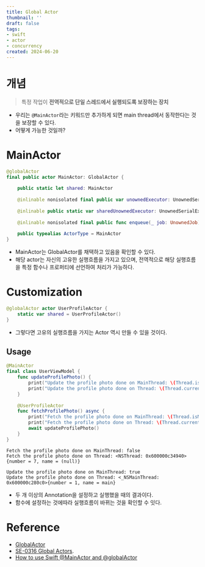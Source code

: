 ```yaml
---
title: Global Actor
thumbnail: ''
draft: false
tags:
- swift
- actor
- concurrency
created: 2024-06-20
---
```


# 개념

 > 
 > 특정 작업이 **전역적으로 단일 스레드에서 실행되도록 보장하는 장치**

* 우리는 `@MainActor`라는 키워드만 추가하게 되면 main thread에서 동작한다는 것을 보장할 수 있다. 
* 어떻게 가능한 것일까?

# MainActor

````swift
@globalActor 
final public actor MainActor: GlobalActor {  
  
	public static let shared: MainActor  
    
	@inlinable nonisolated final public var unownedExecutor: UnownedSerialExecutor { get }  
  
	@inlinable public static var sharedUnownedExecutor: UnownedSerialExecutor { get }  
  
	@inlinable nonisolated final public func enqueue(_ job: UnownedJob)  
  
	public typealias ActorType = MainActor  
}

````

* MainActor는 GlobalActor를 채택하고 있음을 확인할 수 있다.
* 해당 actor는 자신의 고유한 실행흐름을 가지고 있으며, 전역적으로 해당 실행흐름을 특정 함수나 프로퍼티에 선언하여 처리가 가능하다.

# Customization

````swift
@globalActor actor UserProfileActor {  
	static var shared = UserProfileActor()  
}
````

* 그렇다면 고유의 실행흐름을 가지는 Actor 역시 만들 수 있을 것이다.

## Usage

````swift
@MainActor  
final class UserViewModel {  
	func updateProfilePhoto() {  
		print("Update the profile photo done on MainThread: \(Thread.isMainThread)")  
		print("Update the profile photo done on Thread: \(Thread.current)")  
	}  
  
	@UserProfileActor  
	func fetchProfilePhoto() async {  
		print("Fetch the profile photo done on MainThread: \(Thread.isMainThread)")  
		print("Fetch the profile photo done on Thread: \(Thread.current)")  
		await updateProfilePhoto()  
	}  
}
````

````
Fetch the profile photo done on MainThread: false  
Fetch the profile photo done on Thread: <NSThread: 0x600000c34940>{number = 7, name = (null)}  
  
Update the profile photo done on MainThread: true  
Update the profile photo done on Thread: <_NSMainThread: 0x600000c280c0>{number = 1, name = main}
````

* 두 개 이상의 Annotation을 설정하고 실행했을 때의 결과이다.
* 함수에 설정하는 것에따라 실행흐름이 바뀌는 것을 확인할 수 잇다.

# Reference

* [GlobalActor](https://developer.apple.com/documentation/swift/globalactor)
* [SE-0316 Global Actors](https://github.com/apple/swift-evolution/blob/main/proposals/0316-global-actors.md).
* [How to use Swift @MainActor and @globalActor](https://blog.devgenius.io/how-to-use-mainactor-and-globalactor-d5fd3794903d)
